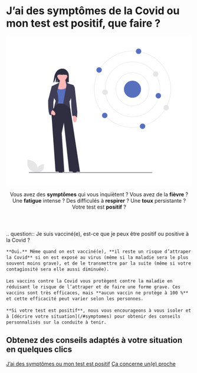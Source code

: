 # J’ai des symptômes de la Covid ou mon test est positif, que faire ?

<img src="illustrations/symptomesactuels.svg">

<header>
    <p class="big">
        Vous avez des <strong>symptômes</strong> qui vous inquiètent ? Vous avez de la <strong>fièvre</strong> ? Une <strong>fatigue</strong> intense ? Des difficulés à <strong>respirer</strong> ? Une <strong>toux</strong> persistante ? Votre test est <strong>positif</strong> ?
    </p>
</header>

<div itemscope itemtype="https://schema.org/FAQPage">

.. question:: Je suis vacciné(e), est-ce que je peux être positif ou positive à la Covid ?

    **Oui.** Même quand on est vacciné(e), **il reste un risque d’attraper la Covid** si on est exposé au virus (même si la maladie sera le plus souvent moins grave), et de le transmettre par la suite (même si votre contagiosité sera elle aussi diminuée).

    Les vaccins contre la Covid vous protègent contre la maladie en réduisant le risque de l’attraper et de faire une forme grave. Ces vaccins sont très efficaces, mais **aucun vaccin ne protège à 100 %** et cette efficacité peut varier selon les personnes.

    **Si votre test est positif**, nous vous encourageons à vous isoler et à [décrire votre situation](/#symptomes) pour obtenir des conseils personnalisés sur la conduite à tenir.

</div>


## Obtenez des conseils adaptés à votre situation en quelques clics

<div class="cta">
    <a class="button button-arrow"
        href="/#vaccins"
        data-set-profil="mes_infos"
        >J’ai des symptômes ou mon test est positif</a>
    <a class="button button-outline button-arrow"
        href="/#nom"
        >Ça concerne un(e) proche</a>
</div>
